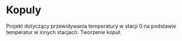 # Kopuly
Projekt dotyczący przewidywania temperatury w stacji 0 na podstawie temperatur w innych stacjach. 
Tworzenie kopuł. 
